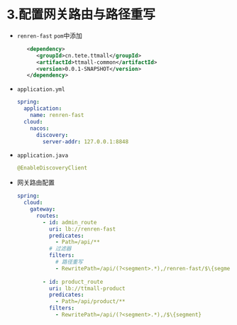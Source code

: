 # 3.配置网关路由与路径重写

- `renren-fast` `pom`中添加

  ```xml
     <dependency>
        <groupId>cn.tete.ttmall</groupId>
        <artifactId>ttmall-common</artifactId>
        <version>0.0.1-SNAPSHOT</version>
     </dependency>
  ```

- `application.yml`

  ```yaml
  spring:
    application:
      name: renren-fast
    cloud:
      nacos:
        discovery:
          server-addr: 127.0.0.1:8848
  ```

- `application.java`

  ```java
  @EnableDiscoveryClient
  ```

- 网关路由配置

  ```yaml
  spring:
    cloud:
      gateway:
        routes:
          - id: admin_route
            uri: lb://renren-fast
            predicates:
              - Path=/api/**
            # 过滤器
            filters:
              # 路径重写
              - RewritePath=/api/(?<segment>.*),/renren-fast/$\{segment}
              
          - id: product_route
            uri: lb://ttmall-product
            predicates:
              - Path=/api/product/**
            filters:
              - RewritePath=/api/(?<segment>.*),/$\{segment}
  ```
